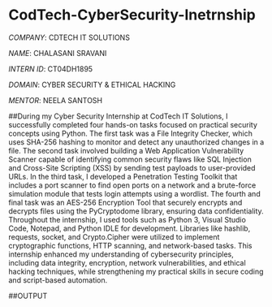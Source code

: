# CodTech-CyberSecurity-Inetrnship

*COMPANY*: CDTECH IT SOLUTIONS

*NAME*: CHALASANI SRAVANI

*INTERN ID*: CT04DH1895

*DOMAIN*: CYBER SECURITY & ETHICAL HACKING

*MENTOR*: NEELA SANTOSH

##During my Cyber Security Internship at CodTech IT Solutions, I successfully completed four hands-on tasks focused on practical security concepts using Python. The first task was a File Integrity Checker, which uses SHA-256 hashing to monitor and detect any unauthorized changes in a file. The second task involved building a Web Application Vulnerability Scanner capable of identifying common security flaws like SQL Injection and Cross-Site Scripting (XSS) by sending test payloads to user-provided URLs. In the third task, I developed a Penetration Testing Toolkit that includes a port scanner to find open ports on a network and a brute-force simulation module that tests login attempts using a wordlist. The fourth and final task was an AES-256 Encryption Tool that securely encrypts and decrypts files using the PyCryptodome library, ensuring data confidentiality. Throughout the internship, I used tools such as Python 3, Visual Studio Code, Notepad, and Python IDLE for development. Libraries like hashlib, requests, socket, and Crypto.Cipher were utilized to implement cryptographic functions, HTTP scanning, and network-based tasks. This internship enhanced my understanding of cybersecurity principles, including data integrity, encryption, network vulnerabilities, and ethical hacking techniques, while strengthening my practical skills in secure coding and script-based automation.

##OUTPUT












